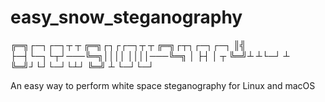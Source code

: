 # easy_snow_steganography



╔═╗┌─┐┌─┐┬ ┬   ╔═╗┌┐┌┌─┐┬ ┬   ╔═╗┌┬┐┌─┐┌─┐
║╣ ├─┤└─┐└┬┘───╚═╗││││ ││││───╚═╗ │ ├┤ │ ┬
╚═╝┴ ┴└─┘ ┴    ╚═╝┘└┘└─┘└┴┘   ╚═╝ ┴ └─┘└─┘



An easy way to perform white space steganography for Linux and macOS
